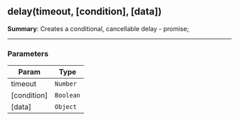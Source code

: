 <a name="delay"></a>
## delay(timeout, [condition], [data])
**Summary**: Creates a conditional, cancellable delay - promise;  

---
### Parameters
<table>
  <thead>
    <tr>
      <th>Param</th><th>Type</th>
    </tr>
  </thead>
  <tbody>
<tr>
    <td>timeout</td><td><code>Number</code></td>
    </tr><tr>
    <td>[condition]</td><td><code>Boolean</code></td>
    </tr><tr>
    <td>[data]</td><td><code>Object</code></td>
    </tr>  </tbody>
</table>

